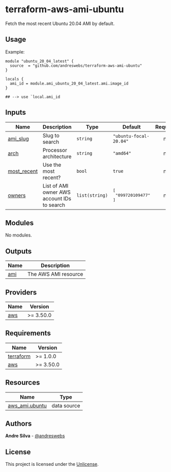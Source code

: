 # terraform-aws-ami-ubuntu

[//]: # (BEGIN_TF_DOCS)
Fetch the most recent Ubuntu 20.04 AMI by default.

## Usage

Example:

```hcl
module "ubuntu_20_04_latest" {
  source  = "github.com/andreswebs/terraform-aws-ami-ubuntu"
}

locals {
  ami_id = module.ami_ubuntu_20_04_latest.ami.image_id
}

## --> use `local.ami_id
```



## Inputs

| Name | Description | Type | Default | Required |
|------|-------------|------|---------|:--------:|
| <a name="input_ami_slug"></a> [ami\_slug](#input\_ami\_slug) | Slug to search | `string` | `"ubuntu-focal-20.04"` | no |
| <a name="input_arch"></a> [arch](#input\_arch) | Processor architecture | `string` | `"amd64"` | no |
| <a name="input_most_recent"></a> [most\_recent](#input\_most\_recent) | Use the most recent? | `bool` | `true` | no |
| <a name="input_owners"></a> [owners](#input\_owners) | List of AMI owner AWS account IDs to search | `list(string)` | <pre>[<br>  "099720109477"<br>]</pre> | no |

## Modules

No modules.

## Outputs

| Name | Description |
|------|-------------|
| <a name="output_ami"></a> [ami](#output\_ami) | The AWS AMI resource |

## Providers

| Name | Version |
|------|---------|
| <a name="provider_aws"></a> [aws](#provider\_aws) | >= 3.50.0 |

## Requirements

| Name | Version |
|------|---------|
| <a name="requirement_terraform"></a> [terraform](#requirement\_terraform) | >= 1.0.0 |
| <a name="requirement_aws"></a> [aws](#requirement\_aws) | >= 3.50.0 |

## Resources

| Name | Type |
|------|------|
| [aws_ami.ubuntu](https://registry.terraform.io/providers/hashicorp/aws/latest/docs/data-sources/ami) | data source |

[//]: # (END_TF_DOCS)

## Authors

**Andre Silva** - [@andreswebs](https://github.com/andreswebs)

## License

This project is licensed under the [Unlicense](UNLICENSE.md).
